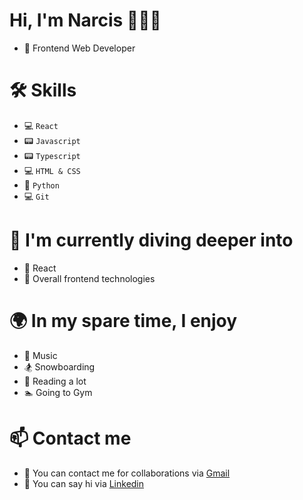 # Hi, I'm Narcis 👋👋👋

* 🏢 Frontend Web Developer

# 🛠 Skills
* 💻 `React`
* 📟 `Javascript`
* 📟 `Typescript`
* 💻 `HTML & CSS`
* 📙 `Python`
* 💻 `Git`

# 🧠 I'm currently diving deeper into
* 🚀 React
* 🚀 Overall frontend technologies

# 🌍 In my spare time, I enjoy
* 🎵 Music
* 🏂 Snowboarding
* 📒 Reading a lot
* 🏊 Going to Gym

# 📫 Contact me
* 📧 You can contact me for collaborations via [Gmail](https://mail.google.com/mail/?view=cm&fs=1&to=narcis.gusa@gmail.com)
* 📮 You can say hi via [Linkedin](https://www.linkedin.com/in/narcis-gusa/)
